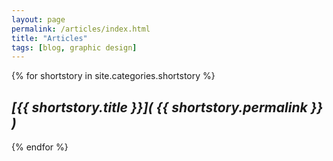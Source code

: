 ```yaml
---
layout: page
permalink: /articles/index.html
title: "Articles"
tags: [blog, graphic design]
---
```


{% for shortstory in site.categories.shortstory %}
  ## *[{{ shortstory.title }}]( {{ shortstory.permalink }} )*
{% endfor %}

